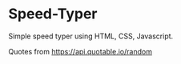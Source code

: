 ﻿# Speed-Typer

 Simple speed typer using HTML, CSS, Javascript.

Quotes from https://api.quotable.io/random
